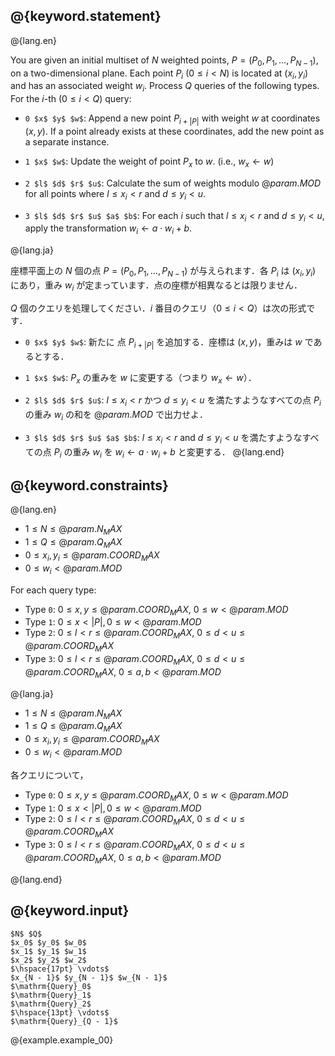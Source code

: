## @{keyword.statement}
@{lang.en}

You are given an initial multiset of $N$ weighted points, $P = (P_0, P_1, \dots, P_{N - 1})$, on a two-dimensional plane. Each point $P_i$ ($0 \leq i < N$) is located at $(x_i, y_i)$ and has an associated weight $w_i$. Process $Q$ queries of the following types. For the $i$-th ($0\leq i < Q$) query:

- `0 $x$ $y$ $w$`: Append a new point $P_{i + |P|}$ with weight $w$ at coordinates $(x, y)$. If a point already exists at these coordinates, add the new point as a separate instance.

- `1 $x$ $w$`: Update the weight of point $P_x$ to $w$. (i.e., $w_x \gets w$)

- `2 $l$ $d$ $r$ $u$`: Calculate the sum of weights modulo $@{param.MOD}$ for all points where $l \leq x_i < r$ and $d \leq y_i < u$.

- `3 $l$ $d$ $r$ $u$ $a$ $b$`: For each $i$ such that $l \leq x_i < r$ and $d \leq y_i < u$, apply the transformation $w_i \gets a \cdot w_i + b$.

@{lang.ja}

座標平面上の $N$ 個の点 $P = (P_0, P_1, \dots, P_{N - 1})$ が与えられます．各 $P_i$ は $(x_i, y_i)$ にあり，重み $w_i$ が定まっています．点の座標が相異なるとは限りません．

$Q$ 個のクエリを処理してください．$i$ 番目のクエリ（$0\leq i<Q$）は次の形式です．

- `0 $x$ $y$ $w$`: 新たに 点 $P_{i + |P|}$ を追加する．座標は $(x,y)$，重みは $w$ であるとする．

- `1 $x$ $w$`: $P_x$ の重みを $w$ に変更する（つまり $w_x \gets w$）．

- `2 $l$ $d$ $r$ $u$`: $l \leq x_i < r$ かつ $d \leq y_i < u$ を満たすようなすべての点 $P_i$ の重み $w_i$ の和を $@{param.MOD}$ で出力せよ．

- `3 $l$ $d$ $r$ $u$ $a$ $b$`: $l \leq x_i < r$ and $d \leq y_i < u$ を満たすようなすべての点 $P_i$ の重み $w_i$ を $w_i \gets a \cdot w_i + b$ と変更する．
@{lang.end}

## @{keyword.constraints}
@{lang.en}

- $1 \leq N \leq @{param.N_MAX}$
- $1 \leq Q \leq @{param.Q_MAX}$
- $0 \leq x_i, y_i \leq @{param.COORD_MAX}$
- $0 \leq w_i < @{param.MOD}$

For each query type:
- Type `0`: $0 \leq x, y \leq @{param.COORD_MAX}$, $0 \leq w < @{param.MOD}$
- Type `1`: $0\leq x < |P|, 0\leq w < @{param.MOD}$
- Type `2`: $0 \leq l < r \leq @{param.COORD_MAX}$, $0 \leq d < u \leq @{param.COORD_MAX}$
- Type `3`: $0 \leq l < r \leq @{param.COORD_MAX}$, $0 \leq d < u \leq @{param.COORD_MAX}$, $0 \leq a, b < @{param.MOD}$

@{lang.ja}

- $1 \leq N \leq @{param.N_MAX}$
- $1 \leq Q \leq @{param.Q_MAX}$
- $0 \leq x_i, y_i \leq @{param.COORD_MAX}$
- $0 \leq w_i < @{param.MOD}$

各クエリについて，
- Type `0`: $0 \leq x, y \leq @{param.COORD_MAX}$, $0 \leq w < @{param.MOD}$
- Type `1`: $0\leq x < |P|, 0\leq w < @{param.MOD}$
- Type `2`: $0 \leq l < r \leq @{param.COORD_MAX}$, $0 \leq d < u \leq @{param.COORD_MAX}$
- Type `3`: $0 \leq l < r \leq @{param.COORD_MAX}$, $0 \leq d < u \leq @{param.COORD_MAX}$, $0 \leq a, b < @{param.MOD}$

@{lang.end}

## @{keyword.input}
~~~
$N$ $Q$
$x_0$ $y_0$ $w_0$
$x_1$ $y_1$ $w_1$
$x_2$ $y_2$ $w_2$
$\hspace{17pt} \vdots$
$x_{N - 1}$ $y_{N - 1}$ $w_{N - 1}$
$\mathrm{Query}_0$
$\mathrm{Query}_1$
$\mathrm{Query}_2$
$\hspace{13pt} \vdots$
$\mathrm{Query}_{Q - 1}$
~~~

@{example.example_00}
